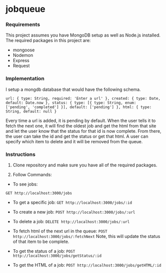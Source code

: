 # jobqueue

### Requirements
This project assumes you have MongoDB setup as well as Node.js installed.
The required packages in this project are:
* mongoose
* Nodemon
* Express
* Request

### Implementation
I setup a mongdb database that would have the following schema.

`
url: {
    type: String,
    required: 'Enter a url'
},
created: {
    type: Date,
    default: Date.now
},
status: {
    type: [{
        type: String,
        enum: ['pending', 'completed']
    }],
    default: ['pending']
},
html: {
    type: String,
    default: null
}
`

Every time a url is added, it is pending by default. When the user tells it to fetch the next one, it will find the oldest job and get the html from that site and let the user know that the status for that id is now complete. From there, the user can take the id and get the status or get that html. A user can specify which item to delete and it will be removed from the queue.

### Instructions
1. Clone repository and make sure you have all of the required packages.

2. Follow Commands:

* To see jobs:

`GET http://localhost:3000/jobs`

* To get a specific job:
`GET http://localhost:3000/jobs/:id`

* To create a new job:
`POST http://localhost:3000/jobs/:url`

* To delete a job:
`DELETE http://localhost:3000/jobs/:url`

* To fetch html of the next url in the queue:
`POST http://localhost:3000/jobs/:fetchNext`
Note, this will update the status of that item to be complete.

* To get the status of a job:
`POST http://localhost:3000/jobs/getStatus/:id`

* To get the HTML of a job:
`POST http://localhost:3000/jobs/getHTML/:id`
